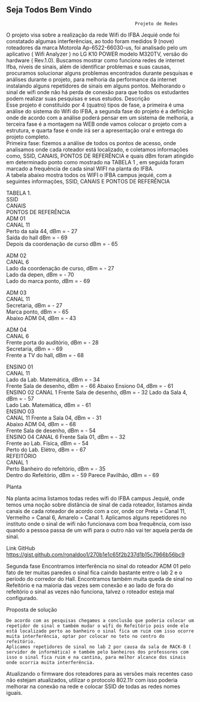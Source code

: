 ## Seja Todos Bem Vindo

                                                    Projeto de Redes  

  O projeto visa sobre a realização da rede Wifi do IFBA Jequié onde foi constatado algumas interferências, ao todo foram medidos 9 (nove) roteadores da marca Motorola Ap-6522-66030-us, foi analisado pelo um aplicativo ( Wifi Analyzer ) no LG K10 POWER modelo M320TV, versão do hardware ( Rev.1.0). 
Buscamos mostrar como  funciona redes de internet Ifba, níveis de sinais, além de identificar problemas e suas causas, procuramos    solucionar alguns problemas encontrados durante pesquisas e análises durante o projeto, para melhoria da performance da internet instalando alguns repetidores de sinais em alguns pontos. Melhorando o sinal de wifi onde não há perda de conexão para que todos os estudantes podem realizar suas pesquisas e seus estudos.
  Descrição  
Esse projeto é constituído por 4 (quatro) tipos de fase, a primeira é uma análise do sistema do Wifi do IFBA, a segunda fase do projeto é a definição onde de acordo com a análise poderá pensar em um sistema de melhoria, a terceira fase é a montagem na WEB onde vamos colocar o projeto com a estrutura, e quarta fase é onde irá ser a apresentação oral e entrega do projeto completo.  
Primeira fase: fizemos a análise de todos os pontos de acesso, onde analisamos onde cada roteador está localizado, e coletamos informações como, SSID, CANAIS,  PONTOS DE REFERÊNCIA e quais dBm foram atingido em determinado ponto como mostrado na TABELA 1 , em seguida foram marcado a frequência de cada sinal WIFI na planta do IFBA.  
A tabela abaixo mostra todos os WIFI o IFBA campus jequié, com a seguintes informações, SSID, CANAIS E PONTOS DE REFERÊNCIA  
    
TABELA 1.  
SSID  
CANAIS  
PONTOS DE REFERÊNCIA  
ADM 01  
CANAL 11  
Perto da sala 44, dBm = - 27  
Saída do hall dBm = - 69  
Depois da coordenação de curso dBm = - 65  
  
ADM 02  
CANAL 6  
Lado da coordenação de curso, dBm = - 27  
Lado da depen, dBm = - 70  
Lado do marca ponto, dBm = - 69   
  
ADM 03  
CANAL 11  
Secretaria, dBm = - 27  
Marca ponto, dBm = - 65  
Abaixo ADM 04, dBm = - 43  
  
ADM 04  
CANAL 6  
Frente porta do auditório, dBm = - 28  
Secretaria, dBm = - 69  
Frente a TV do hall, dBm = - 68  
  
ENSINO 01  
CANAL 11  
Lado da Lab. Matemática, dBm = - 34  
Frente Sala de desenho, dBm = - 66 Abaixo Ensiono 04, dBm = - 61  
 ENSINO 02
 CANAL 1
Frente Sala de desenho, dBm = - 32 Lado da Sala 4, dBm = - 57  
Lado Lab. Matemática, dBm = - 61    
ENSINO 03  
CANAL 11 
Frente a Sala 04, dBm = - 31  
Abaixo ADM 04, dBm = - 68  
Frente Sala de desenho, dBm = - 54    
ENSINO 04
CANAL 6 
Frente Sala 01, dBm = - 32  
Frente ao Lab. Física, dBm = - 54  
Perto do Lab. Elétro, dBm = - 67   
REFEITÓRIO  
CANAL 1   
Perto Banheiro do refeitório, dBm = - 35  
Dentro do Refeitório, dBm = - 59 Parece Pavilhão, dBm = - 69  
 




  
  






Planta
 



Na planta acima listamos todas redes wifi do IFBA campus Jequié, onde temos uma noção sobre distância de sinal de cada roteador, listamos ainda canais de cada roteador de acordo com a cor, onde cor Preta = Canal 11, Vermelho = Canal 6,  Amarelo = Canal 1.
        Aplicamos alguns repetidores no instituto onde o sinal de wifi não funcionava com boa frequência, com isso quando a pessoa passa de um wifi para o outro não vai ter aquela perda de sinal. 
 
  

Link GitHub  
https://gist.github.com/ronaldoo1/270b1e1c65f2b237d1b15c7966b56bc9  






Segunda fase
Encontramos interferência no sinal do roteador ADM 01 pelo fato de ter muitas paredes  o sinal fica caindo bastante entre o lab 2 e o período do corredor do Hall.
    Encontramos também muita queda de sinal no Refeitório e na maioria das vezes sem conexão e ao lado de fora do refeitório o sinal as vezes não funciona, talvez o roteador esteja mal configurado.

Proposta de solução 

    De acordo com as pesquisas chegamos a conclusão que poderia colocar um repetidor de sinal e também mudar o wifi do Refeitório pois onde ele está localizado perto ao banheiro o sinal fica um ruim com isso ocorre muita interferência, optar por colocar no teto no centro do refeitório.
    Aplicamos repetidores de sinal no lab 2 por causa da sala de RACK-B ( servidor de informática) e também pelo banheiros dos professores com isso o sinal fica ruim e na cantina, para melhor alcance dos sinais onde ocorria muita interferência.    
Atualizando o firmware dos roteadores para as versões mais recentes caso não estejam atualizados, utilizar o protocolo 802.11r com isso poderia melhorar na conexão na rede e colocar SSID de todas as redes nomes iguais. 
